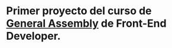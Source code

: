 # Primer proyecto del curso de [General Assembly](https://generalassemb.ly/) de Front-End Developer.
